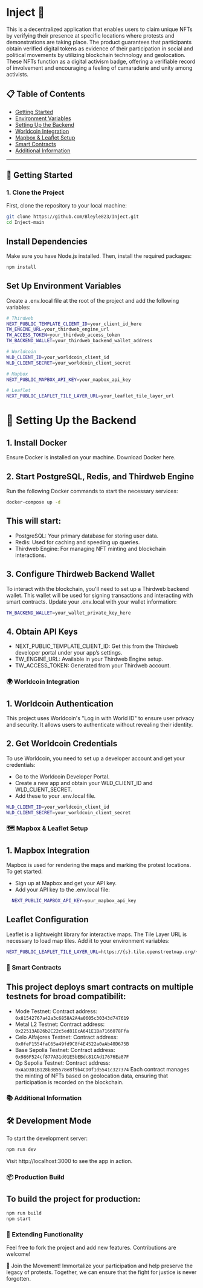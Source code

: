 # Inject 💉
This is a decentralized application  that enables users to claim unique NFTs by verifying their presence at specific locations where protests and demonstrations are taking place. The product guarantees that participants obtain verified digital tokens as evidence of their participation in social and political movements by utilizing blockchain technology and geolocation. These NFTs function as a digital activism badge, offering a verifiable record of involvement and encouraging a feeling of camaraderie and unity among activists.



## 📋 Table of Contents
- [Getting Started](#-getting-started)
- [Environment Variables](#-environment-variables)
- [Setting Up the Backend](#-setting-up-the-backend)
- [Worldcoin Integration](#-worldcoin-integration)
- [Mapbox & Leaflet Setup](#-mapbox--leaflet-setup)
- [Smart Contracts](#-smart-contracts)
- [Additional Information](#-additional-information)

---

## 🚀 Getting Started

### 1. Clone the Project
First, clone the repository to your local machine:
```bash
git clone https://github.com/Bleyle823/Inject.git
cd Inject-main
```
## Install Dependencies
Make sure you have Node.js installed. Then, install the required packages:

```bash
npm install
```
## Set Up Environment Variables
Create a .env.local file at the root of the project and add the following variables:

```bash
# Thirdweb
NEXT_PUBLIC_TEMPLATE_CLIENT_ID=your_client_id_here
TW_ENGINE_URL=your_thirdweb_engine_url
TW_ACCESS_TOKEN=your_thirdweb_access_token
TW_BACKEND_WALLET=your_thirdweb_backend_wallet_address

# Worldcoin
WLD_CLIENT_ID=your_worldcoin_client_id
WLD_CLIENT_SECRET=your_worldcoin_client_secret

# Mapbox
NEXT_PUBLIC_MAPBOX_API_KEY=your_mapbox_api_key

# Leaflet
NEXT_PUBLIC_LEAFLET_TILE_LAYER_URL=your_leaflet_tile_layer_url
```
# 🐳 Setting Up the Backend

## 1. Install Docker
Ensure Docker is installed on your machine. Download Docker here.

## 2. Start PostgreSQL, Redis, and Thirdweb Engine
Run the following Docker commands to start the necessary services:

```bash
docker-compose up -d
```
## This will start:

- PostgreSQL: Your primary database for storing user data.
- Redis: Used for caching and speeding up queries.
- Thirdweb Engine: For managing NFT minting and blockchain interactions.

## 3. Configure Thirdweb Backend Wallet
To interact with the blockchain, you'll need to set up a Thirdweb backend wallet. This wallet will be used for signing transactions and interacting with smart contracts. Update your .env.local with your wallet information:

```bash
TW_BACKEND_WALLET=your_wallet_private_key_here
```

## 4. Obtain API Keys
- NEXT_PUBLIC_TEMPLATE_CLIENT_ID: Get this from the Thirdweb developer portal under your app’s settings.
- TW_ENGINE_URL: Available in your Thirdweb Engine setup.
- TW_ACCESS_TOKEN: Generated from your Thirdweb account.

### 🌍 Worldcoin Integration
## 1. Worldcoin Authentication
This project uses Worldcoin's "Log in with World ID" to ensure user privacy and security. It allows users to authenticate without revealing their identity.

## 2. Get Worldcoin Credentials
To use Worldcoin, you need to set up a developer account and get your credentials:

- Go to the Worldcoin Developer Portal.
- Create a new app and obtain your WLD_CLIENT_ID and WLD_CLIENT_SECRET.
- Add these to your .env.local file.

```bash
WLD_CLIENT_ID=your_worldcoin_client_id
WLD_CLIENT_SECRET=your_worldcoin_client_secret
  ```
### 🗺️ Mapbox & Leaflet Setup
## 1. Mapbox Integration
Mapbox is used for rendering the maps and marking the protest locations. To get started:

- Sign up at Mapbox and get your API key.
- Add your API key to the .env.local file:
  
```bash
  NEXT_PUBLIC_MAPBOX_API_KEY=your_mapbox_api_key
```
## Leaflet Configuration
Leaflet is a lightweight library for interactive maps. The Tile Layer URL is necessary to load map tiles. Add it to your environment variables:

```bash
NEXT_PUBLIC_LEAFLET_TILE_LAYER_URL=https://{s}.tile.openstreetmap.org/{z}/{x}/{y}.png
```
### 🔗 Smart Contracts
## This project deploys smart contracts on multiple testnets for broad compatibilit:

- Mode Testnet: Contract address: `0x81542767a42a3c6858A2A4a0605c30343d747619`
- Metal L2 Testnet: Contract address: `0x22513AB26b2C22c5ed81EcA641E1Ba7166078Ffa`
- Celo Alfajores Testnet: Contract address: `0x0feF1554faC65a49fd9C8f4E4522a0aAb40D675B`
- Base Sepolia Testnet: Contract address: `0x986F524cf877A31d01E5bEBdc81CAd17676Ea87F`
- Op Sepolia Testnet: Contract address: `0xAaD3D1B128b3B5578e8f9b4CD0f1d5541c327374`
Each contract manages the minting of NFTs based on geolocation data, ensuring that participation is recorded on the blockchain.

### 📚 Additional Information
## 🛠 Development Mode
To start the development server:

```bash
npm run dev
```
Visit http://localhost:3000 to see the app in action.

### 📦 Production Build
## To build the project for production:

```bash
npm run build
npm start
```
### 🧩 Extending Functionality
Feel free to fork the project and add new features. Contributions are welcome!

👋 Join the Movement! Immortalize your participation and help preserve the legacy of protests. Together, we can ensure that the fight for justice is never forgotten.



